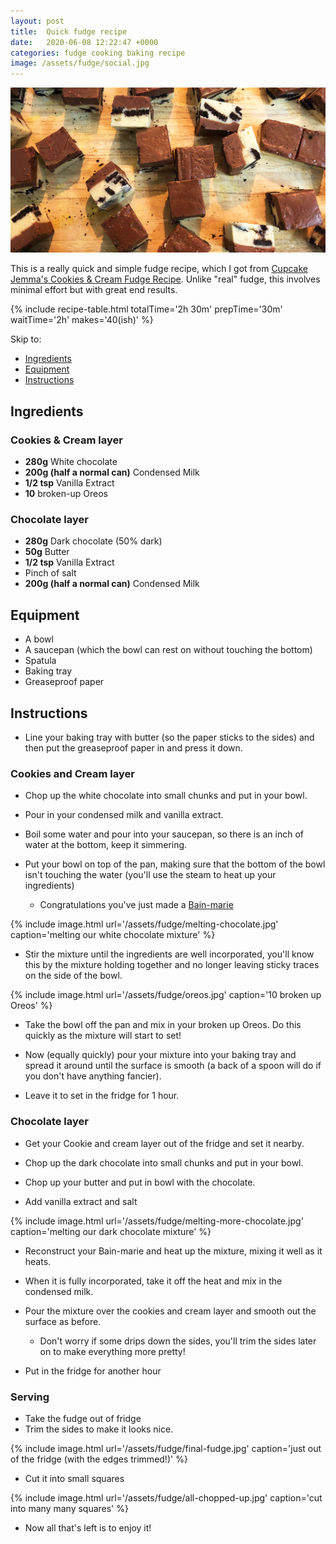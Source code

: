 ```yaml
---
layout: post
title:  Quick fudge recipe 
date:   2020-06-08 12:22:47 +0000
categories: fudge cooking baking recipe
image: /assets/fudge/social.jpg
---
```


![Quick fudge recipe][intro]

This is a really quick and simple fudge recipe, which I got from [Cupcake Jemma's Cookies & Cream Fudge Recipe](https://www.youtube.com/watch?v=GVw23vxNiiA). Unlike "real" fudge, this involves minimal effort but with great end results. 

{% include recipe-table.html totalTime='2h 30m' prepTime='30m' waitTime='2h' makes='40(ish)' %}

Skip to:
* [Ingredients](#ingredients)
* [Equipment](#equipment)
* [Instructions](#instructions)

## Ingredients
### Cookies & Cream layer 
* **280g** White chocolate
* **200g (half a normal can)** Condensed Milk
* **1/2 tsp**	Vanilla Extract 
* **10** broken-up Oreos

### Chocolate layer
* **280g** Dark chocolate (50% dark)
* **50g** Butter
* **1/2 tsp**	Vanilla Extract 
* Pinch of salt
* **200g (half a normal can)** Condensed Milk

## Equipment
* A bowl
* A saucepan (which the bowl can rest on without touching the bottom)
* Spatula
* Baking tray
* Greaseproof paper

## Instructions
* Line your baking tray with butter (so the paper sticks to the sides) and then put the greaseproof paper in and press it down.

<!-- more -->

### Cookies and Cream layer

* Chop up the white chocolate into small chunks and put in your bowl.

* Pour in your condensed milk and vanilla extract.

* Boil some water and pour into your saucepan, so there is an inch of water at the bottom, keep it simmering. 

* Put your bowl on top of the pan, making sure that the bottom of the bowl isn't touching the water (you'll use the steam to heat up your ingredients)
  * Congratulations you've just made a [Bain-marie](https://en.wikipedia.org/wiki/Bain-marie)

{% include image.html url='/assets/fudge/melting-chocolate.jpg' caption='melting our white chocolate mixture' %}

* Stir the mixture until the ingredients are well incorporated, you'll know this by the mixture holding together and no longer leaving sticky traces on the side of the bowl.

{% include image.html url='/assets/fudge/oreos.jpg' caption='10 broken up Oreos' %}

* Take the bowl off the pan and mix in your broken up Oreos. Do this quickly as the mixture will start to set!

* Now (equally quickly) pour your mixture into your baking tray and spread it around until the surface is smooth (a back of a spoon will do if you don't have anything fancier).

* Leave it to set in the fridge for 1 hour.

### Chocolate layer

* Get your Cookie and cream layer out of the fridge and set it nearby. 

* Chop up the dark chocolate into small chunks and put in your bowl.

* Chop up your butter and put in bowl with the chocolate. 

* Add vanilla extract and salt

{% include image.html url='/assets/fudge/melting-more-chocolate.jpg' caption='melting our dark chocolate mixture' %}

* Reconstruct your Bain-marie and heat up the mixture, mixing it well as it heats.

* When it is fully incorporated, take it off the heat and mix in the condensed milk.

* Pour the mixture over the cookies and cream layer and smooth out the surface as before.
  * Don't worry if some drips down the sides, you'll trim the sides later on to make everything more pretty!

* Put in the fridge for another hour

### Serving

* Take the fudge out of fridge
* Trim the sides to make it looks nice.

{% include image.html url='/assets/fudge/final-fudge.jpg' caption='just out of the fridge (with the edges trimmed!)' %}

* Cut it into small squares

{% include image.html url='/assets/fudge/all-chopped-up.jpg' caption='cut into many many squares' %}

* Now all that's left is to enjoy it!

[intro]: /assets/fudge/social.jpg "Quick fudge recipe"
